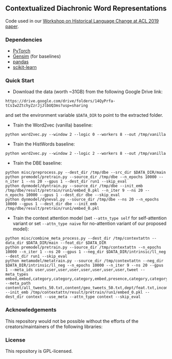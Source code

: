 ## Contextualized Diachronic Word Representations
Code used in our [Workshop on Historical Language Change at ACL 2019 paper](https://drive.google.com/open?id=17SrReRC9guEa4ppwg0wwb13AciLWK3Mv).

### Dependencies
* [PyTorch](https://pytorch.org/)
* [Gensim](https://radimrehurek.com/gensim/) (for baselines)
* [pandas](https://pandas.pydata.org/)
* [scikit-learn](https://scikit-learn.org/)

### Quick Start
* Download the data (worth ~31GB) from the following Google Drive link:
```
https://drive.google.com/drive/folders/14QyPrfa-tCsIw2ZtchyZzrJjJlbUQ3ms?usp=sharing
```
and set the environment variable `$DATA_DIR` to point to the extracted folder.
* Train the Word2vec (vanilla) baseline:
```
python word2vec.py --window 2 --logic 0 --workers 8 --out /tmp/vanilla
```
* Train the HistWords baseline:
```
python word2vec.py --window 2 --logic 2 --workers 8 --out /tmp/vanilla
```
* Train the DBE baseline:
```
python misc/preprocess.py --dest_dir /tmp/dbe --src_dir $DATA_DIR/main
python premodel/pretrain.py --source_dir /tmp/dbe --n_epochs 10000 --n_iter 1 --ns 20 --gpus 1 --dest_dir run1 --skip_eval
python dynmodel/dyntrain.py --source_dir /tmp/dbe --init_emb /tmp/dbe/result/pretrain/run1/embed_0.pkl --n_iter 9 --ns 20 --n_epochs 10000 --gpus 1 --dest_dir dbe --skip_eval
python dynmodel/dyneval.py --source_dir /tmp/dbe --ns 20 --n_epochs 10000 --gpus 1 --dest_dir dbe --init_emb /tmp/dbe/result/pretrain/run1/embed_0.pkl
```
* Train the context attention model (set `--attn_type self` for self-attention variant or set `--attn_type naive` for no-attention variant of our proposed model):
```
python misc/combine_meta_process.py --dest_dir /tmp/contextattn --data_dir $DATA_DIR/main --feat_dir $DATA_DIR
python premodel/pretrain.py --source_dir /tmp/contextattn --n_epochs 10000 --n_iter 1 --ns 20 --gpus 1 --neg_dir $DATA_DIR/intrinsic/ll_neg --dest_dir run1 --skip_eval
python metamodel/metatrain.py --source_dir /tmp/contextattn --neg_dir $DATA_DIR/intrinsic/ll_neg --n_epochs 10000 --n_iter 9 --ns 20 --gpus 1 --meta_ids user,user,user,user,user,user,user,user,tweet --meta_types embed,embed,category,category,category,embed,presence,category,category --meta_path content/all_tweets_50.txt,content/geo_tweets_50.txt,dept/feat.txt,income/insee_feat.txt,income/iris_feat.txt,network/feat.txt,presence/feat.txt,region/feat.txt,yt_category/feat.txt --init_emb /tmp/contextattn/result/pretrain/run1/embed_0.pkl --dest_dir context --use_meta --attn_type context --skip_eval
```

### Acknowledgements
This repository would not be possible without the efforts of the creators/maintainers of the following libraries:

### License
This repository is GPL-licensed.


